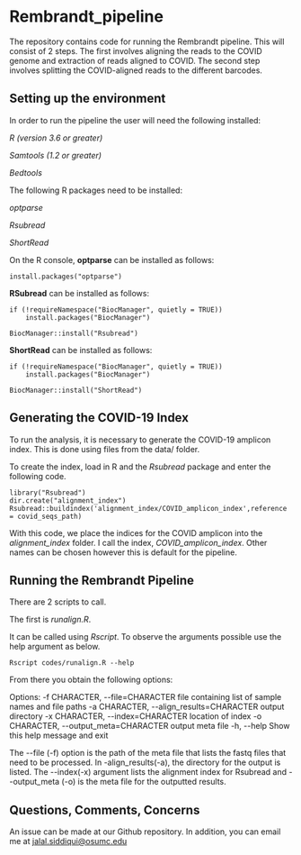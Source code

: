 # Rembrandt_pipeline

The repository contains code for running the Rembrandt pipeline.  This will consist of 2 steps. The first involves aligning the reads to the COVID genome and extraction of reads aligned to COVID. The second step involves splitting the COVID-aligned reads to the different barcodes.

## Setting up the environment

In order to run the pipeline the user will need the following installed:

*R (version 3.6 or greater)*

*Samtools (1.2 or greater)*

*Bedtools* 

The following R packages need to be installed:

*optparse*

*Rsubread*

*ShortRead*

On the R console, **optparse** can be installed as follows:

```
install.packages("optparse")
```

**RSubread** can be installed as follows:

```
if (!requireNamespace("BiocManager", quietly = TRUE))
    install.packages("BiocManager")

BiocManager::install("Rsubread")
```

**ShortRead** can be installed as follows:

```
if (!requireNamespace("BiocManager", quietly = TRUE))
    install.packages("BiocManager")

BiocManager::install("ShortRead")
```

## Generating the COVID-19 Index

To run the analysis, it is necessary to generate the COVID-19 amplicon index. This is done using files from the data/ folder.

To create the index, load in R and the *Rsubread* package and enter the following code.

```
library("Rsubread")
dir.create("alignment_index")
Rsubread::buildindex('alignment_index/COVID_amplicon_index',reference = covid_seqs_path)
```

With this code, we place the indices for the COVID amplicon into the *alignment_index* folder. I call the index, *COVID_amplicon_index*. Other names can be chosen however this is default for the pipeline.

## Running the Rembrandt Pipeline

There are 2 scripts to call.  

The first is *runalign.R*.

It can be called using *Rscript*. To observe the arguments possible use the help argument as below.

```
Rscript codes/runalign.R --help
```

From there you obtain the following options:

Options:
        -f CHARACTER, --file=CHARACTER
                file containing list of sample names and file paths
        -a CHARACTER, --align_results=CHARACTER
                output directory
        -x CHARACTER, --index=CHARACTER
                location of index
        -o CHARACTER, --output_meta=CHARACTER
                output meta file
        -h, --help
                Show this help message and exit

The --file (-f) option is the path of the meta file that lists the fastq files that need to be processed. In -align_results(-a), the directory for the output is listed. The --index(-x) argument lists the alignment index for Rsubread and --output_meta (-o) is the meta file for the outputted results. 


## Questions, Comments, Concerns

An issue can be made at our Github repository. In addition, you can email me at jalal.siddiqui@osumc.edu


